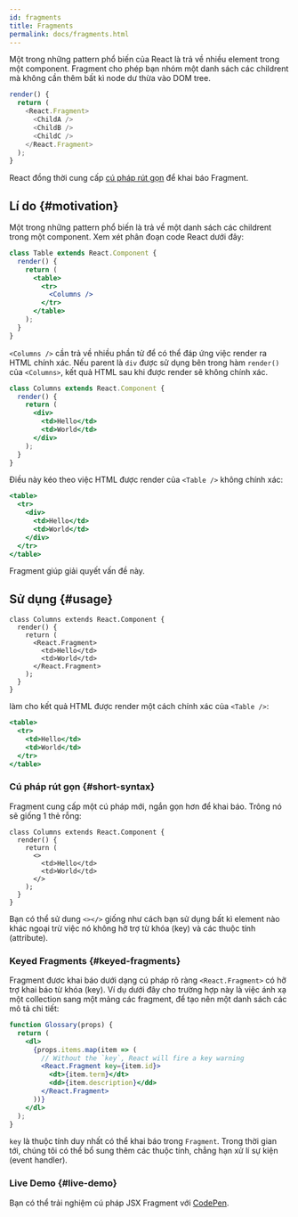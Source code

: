 ```yaml
---
id: fragments
title: Fragments
permalink: docs/fragments.html
---
```


Một trong những pattern phổ biến của React là trả về nhiều element trong một component. Fragment cho phép bạn nhóm một danh sách các childrent mà không cần thêm bất kì node dư thừa vào DOM tree.

```js
render() {
  return (
    <React.Fragment>
      <ChildA />
      <ChildB />
      <ChildC />
    </React.Fragment>
  );
}
```

React đồng thời cung cấp [cú pháp rút gọn](#short-syntax) để khai báo Fragment.

## Lí do {#motivation}

Một trong những pattern phổ biến là trả về một danh sách các childrent trong một component. Xem xét phân đoạn code React dưới đây:

```jsx
class Table extends React.Component {
  render() {
    return (
      <table>
        <tr>
          <Columns />
        </tr>
      </table>
    );
  }
}
```

`<Columns />` cần trả về nhiều phần tử <td> để có thể đáp ứng việc render ra HTML chính xác. Nếu parent là `div` được sử dụng bên trong hàm `render()` của `<Columns>`, kết quả HTML sau khi được render sẽ không chính xác.

```jsx
class Columns extends React.Component {
  render() {
    return (
      <div>
        <td>Hello</td>
        <td>World</td>
      </div>
    );
  }
}
```

Điều này kéo theo việc HTML được render của `<Table />` không chính xác:

```jsx
<table>
  <tr>
    <div>
      <td>Hello</td>
      <td>World</td>
    </div>
  </tr>
</table>
```

Fragment giúp giải quyết vấn đề này.

## Sử dụng {#usage}

```jsx{4,7}
class Columns extends React.Component {
  render() {
    return (
      <React.Fragment>
        <td>Hello</td>
        <td>World</td>
      </React.Fragment>
    );
  }
}
```

làm cho kết quả HTML được render một cách chính xác của `<Table />`:

```jsx
<table>
  <tr>
    <td>Hello</td>
    <td>World</td>
  </tr>
</table>
```

### Cú pháp rút gọn {#short-syntax}

Fragment cung cấp một cú pháp mới, ngắn gọn hơn để khai báo. Trông nó sẽ giống 1 thẻ rỗng:

```jsx{4,7}
class Columns extends React.Component {
  render() {
    return (
      <>
        <td>Hello</td>
        <td>World</td>
      </>
    );
  }
}
```

Bạn có thể sử dung `<></>` giống như cách bạn sử dụng bất kì element nào khác ngoại trừ việc nó không hỡ trợ từ khóa (key) và các thuộc tính (attribute).

### Keyed Fragments {#keyed-fragments}

 Fragment đươc khai báo dưới dạng cú pháp rõ ràng `<React.Fragment>` có hỡ trợ khai báo từ khóa (key). Ví dụ dưới đây cho trường hợp này là việc ánh xạ một collection sang một mảng các fragment, để tạo nên một danh sách các mô tả chi tiết:

```jsx
function Glossary(props) {
  return (
    <dl>
      {props.items.map(item => (
        // Without the `key`, React will fire a key warning
        <React.Fragment key={item.id}>
          <dt>{item.term}</dt>
          <dd>{item.description}</dd>
        </React.Fragment>
      ))}
    </dl>
  );
}
```

`key` là thuộc tính duy nhất có thể khai báo trong `Fragment`. Trong thời gian tới, chúng tôi có thể bổ sung thêm các thuộc tính, chẳng hạn xử lí sự kiện (event handler).

### Live Demo {#live-demo}

Bạn có thể trải nghiệm cú pháp JSX Fragment với [CodePen](https://codepen.io/reactjs/pen/VrEbjE?editors=1000).
